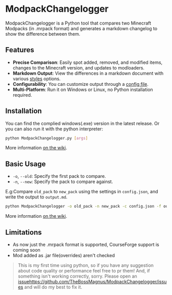 # ModpackChangelogger
ModpackChangelogger is a Python tool that compares two Minecraft Modpacks (in .mrpack format) and generates a markdown changelog to show the difference between them.


## Features
- **Precise Comparison**: Easily spot added, removed, and modified items, changes to the Minecraft version, and updates to modloaders.
- **Markdown Output**: View the differences in a markdown document with various [styles](https://github.com/TheBossMagnus/ModpackChangelogger/wiki/Configuration#format-section) options.
- **Configurability**: You can customize output through a [config file](https://github.com/TheBossMagnus/ModpackChangelogger/wiki/Configuration).
- **Multi-Platform**: Run it on Windows or Linux, no Python installation required.

## Installation
You can find the complied windows(.exe) version in the latest release.
Or you can also run it with the python interpreter:
```bash
python ModpackChangelogger.py [args]
```
More information [on the wiki](https://github.com/TheBossMagnus/ModpackChangelogger/wiki/Install-and-run).
## Basic Usage
- `-o`, `--old`: Specify the first pack to compare.
- `-n`, `--new`: Specify the pack to compare  against.

E.g:Compare `old_pack` to `new_pack` using the settings in `config.json`, and write the output to `output.md`.
```bash
python ModpackChangelogger -o old_pack -n new_pack -c config.json -f output.md
```
More information [on the wiki](https://github.com/TheBossMagnus/ModpackChangelogger/wiki/Commands).

## Limitations
* As now just the .mrpack format is supported, CourseForge support is coming soon
* Mod added as .jar file(overrides) aren't checked

>This is my first time using python, so if you have any suggestion about code quality or performance feel free to pr them! And, if something isn't working correctly, sorry. Please open an [issue](https://github.com/TheBossMagnus/ModpackChangelogger/issues)https://github.com/TheBossMagnus/ModpackChangelogger/issues and will do my best to fix it.
